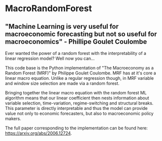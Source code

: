 # MacroRandomForest

"Machine Learning is very useful for macroeconomic forecasting but not so useful for macroeconomics" - Phillipe Goulet Coulombe
---------------------------------------------------------------------------------------------------------------------------------

Ever wanted the power of a random forest with the interpretability of a linear regression model? Well now you can...

This code base is the Python implementation of "The Macroeconomy as a Random Forest (MRF)" by Philippe Goulet Coulombe. MRF has at it's core a linear macro equation. Unlike a regular regression though, in MRF variable and window size selection are made via a random forest. 

Bringing together the linear macro equation with the random forest ML algorithm means that our linear coefficient then nests information about variable selection, time-variation, regime-switching and structural breaks. This parameter is directly interpretable and thus the model can provide value not only to economic forecasters, but also to macroeconomic policy makers.


The full paper corresponding to the implementation can be found here: https://arxiv.org/abs/2006.12724. 
